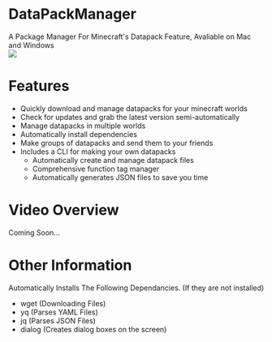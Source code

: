 # DataPackManager
A Package Manager For Minecraft's Datapack Feature, Avaliable on Mac and Windows  
![](https://img.shields.io/github/downloads/blockbusterbpl/datapackmanager/total.svg?label=Downloads&logo=github)
# Features
* Quickly download and manage datapacks for your minecraft worlds
* Check for updates and grab the latest version semi-automatically
* Manage datapacks in multiple worlds
* Automatically install dependencies
* Make groups of datapacks and send them to your friends
* Includes a CLI for making your own datapacks
  - Automatically create and manage datapack files
  - Comprehensive function tag manager
  - Automatically generates JSON files to save you time
# Video Overview
Coming Soon...
# Other Information
Automatically Installs The Following Dependancies. (If they are not installed)  
* wget (Downloading Files)  
* yq (Parses YAML Files) 
* jq (Parses JSON Files) 
* dialog (Creates dialog boxes on the screen)  